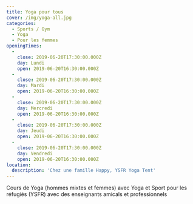 ```yaml
---
title: Yoga pour tous
cover: /img/yoga-all.jpg
categories:
  - Sports / Gym
  - Yoga
  - Pour les femmes
openingTimes:
  - 
    close: 2019-06-20T17:30:00.000Z
    day: Lundi
    open: 2019-06-20T16:30:00.000Z
  - 
    close: 2019-06-20T17:30:00.000Z
    day: Mardi
    open: 2019-06-20T16:30:00.000Z
  - 
    close: 2019-06-20T17:30:00.000Z
    day: Mercredi
    open: 2019-06-20T16:30:00.000Z
  - 
    close: 2019-06-20T17:30:00.000Z
    day: Jeudi
    open: 2019-06-20T16:30:00.000Z
  - 
    close: 2019-06-20T17:30:00.000Z
    day: Vendredi
    open: 2019-06-20T16:30:00.000Z
location:
  description: 'Chez une famille Happy, YSFR Yoga Tent'
---
```


Cours de Yoga (hommes mixtes et femmes) avec Yoga et Sport pour les réfugiés (YSFR) avec des enseignants amicals et professionnels
